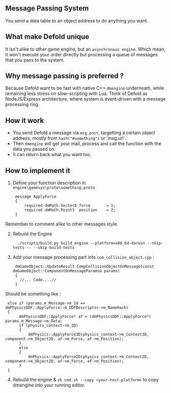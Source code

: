 ## Message Passing System 
You send a data table to an object address to do anything you want.


## What make Defold unique 
It isn't alike to other game engine, but an `asynchronous engine`. 
Which mean, it won't execute your order directly but processing a queue of messages that you pass to the system.


## Why message passing is preferred ?
Because Defold want to be fast with native C++ `dmengine` underneath, while remaining less stress on slow-scripting with Lua. Think of Defold as NodeJS/Express architecture, where system is event-driven with a message processing ring.

## How it work 
- You send Defold a message via `msg.post`, targetting a certain object address, mostly from `hash("#something")` or 'msg.url`. 
- Then `dmengine` will get your mail, process and call the function with the data you passed on. 
- It can return back what you want too.

## How to implement it
1. Define your function description in `engine\gamesys\proto\something.proto`

        message ApplyForce
        {
            required dmMath.Vector3 force       = 1;
            required dmMath.Point3  position    = 2;
        }
        
Remember to comment alike to other messages style.

2. Rebuild the Engine

         ./scripts/build.py build_engine --platform=x86_64-darwin --skip-tests -- --skip-build-tests

3. Add your message processing part into `com_collision_object.cpp` :

        dmGameObject::UpdateResult CompCollisionObjectOnMessage(const dmGameObject::ComponentOnMessageParams& params)
        {
          //... Code....//
        }
        
Should be something like :


     else if (params.m_Message->m_Id == dmPhysicsDDF::ApplyForce::m_DDFDescriptor->m_NameHash)
     {
          dmPhysicsDDF::ApplyForce* af = (dmPhysicsDDF::ApplyForce*) params.m_Message->m_Data;
          if (physics_context->m_3D)
          {
              dmPhysics::ApplyForce3D(physics_context->m_Context3D, component->m_Object3D, af->m_Force, af->m_Position);
          }
          else
          {
              dmPhysics::ApplyForce2D(physics_context->m_Context2D, component->m_Object2D, af->m_Force, af->m_Position);
          }
     }        

4. Rebuild the engine & `sh cmd.sh --copy <your-host-platform>` to copy dmengine into your running editor.
